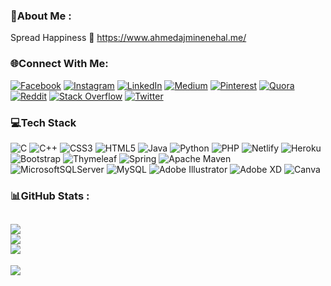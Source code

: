 ### 💫About Me :
Spread Happiness 🍃     https://www.ahmedajminenehal.me/

### 🌐Connect With Me:
[![Facebook](https://img.shields.io/badge/Facebook-%231877F2.svg?logo=Facebook&logoColor=white)](https://facebook.com/itss.nehalss) [![Instagram](https://img.shields.io/badge/Instagram-%23E4405F.svg?logo=Instagram&logoColor=white)](https://instagram.com/_youare_virus_) [![LinkedIn](https://img.shields.io/badge/LinkedIn-%230077B5.svg?logo=linkedin&logoColor=white)](https://linkedin.com/in/ahmedajminenehal) [![Medium](https://img.shields.io/badge/Medium-12100E?logo=medium&logoColor=white)](https://medium.com/@ahmedajminenehal) [![Pinterest](https://img.shields.io/badge/Pinterest-%23E60023.svg?logo=Pinterest&logoColor=white)](https://pinterest.com/ahmedajminenehal8269) [![Quora](https://img.shields.io/badge/Quora-%23B92B27.svg?logo=Quora&logoColor=white)](https://quora.com/profile/Ahmed-Ajmine-Nehal) [![Reddit](https://img.shields.io/badge/Reddit-%23FF4500.svg?logo=Reddit&logoColor=white)](https://reddit.com/user/cyrusrex69) [![Stack Overflow](https://img.shields.io/badge/-Stackoverflow-FE7A16?logo=stack-overflow&logoColor=white)](https://stackoverflow.com/users/16162315) [![Twitter](https://img.shields.io/badge/Twitter-%231DA1F2.svg?logo=Twitter&logoColor=white)](https://twitter.com/AhmedAjmine) 

### 💻Tech Stack
![C](https://img.shields.io/badge/c-%2300599C.svg?style=flat&logo=c&logoColor=white) ![C++](https://img.shields.io/badge/c++-%2300599C.svg?style=flat&logo=c%2B%2B&logoColor=white) ![CSS3](https://img.shields.io/badge/css3-%231572B6.svg?style=flat&logo=css3&logoColor=white) ![HTML5](https://img.shields.io/badge/html5-%23E34F26.svg?style=flat&logo=html5&logoColor=white) ![Java](https://img.shields.io/badge/java-%23ED8B00.svg?style=flat&logo=java&logoColor=white) ![Python](https://img.shields.io/badge/python-3670A0?style=flat&logo=python&logoColor=ffdd54) ![PHP](https://img.shields.io/badge/php-%23777BB4.svg?style=flat&logo=php&logoColor=white) ![Netlify](https://img.shields.io/badge/netlify-%23000000.svg?style=flat&logo=netlify&logoColor=#00C7B7) ![Heroku](https://img.shields.io/badge/heroku-%23430098.svg?style=flat&logo=heroku&logoColor=white) ![Bootstrap](https://img.shields.io/badge/bootstrap-%23563D7C.svg?style=flat&logo=bootstrap&logoColor=white) ![Thymeleaf](https://img.shields.io/badge/Thymeleaf-%23005C0F.svg?style=flat&logo=Thymeleaf&logoColor=white) ![Spring](https://img.shields.io/badge/spring-%236DB33F.svg?style=flat&logo=spring&logoColor=white) ![Apache Maven](https://img.shields.io/badge/Apache%20Maven-C71A36?style=flat&logo=Apache%20Maven&logoColor=white) ![MicrosoftSQLServer](https://img.shields.io/badge/Microsoft%20SQL%20Sever-CC2927?style=flat&logo=microsoft%20sql%20server&logoColor=white) ![MySQL](https://img.shields.io/badge/mysql-%2300f.svg?style=flat&logo=mysql&logoColor=white) ![Adobe Illustrator](https://img.shields.io/badge/adobeillustrator-%23FF9A00.svg?style=flat&logo=adobeillustrator&logoColor=white) ![Adobe XD](https://img.shields.io/badge/Adobe%20XD-470137?style=flat&logo=Adobe%20XD&logoColor=#FF61F6) ![Canva](https://img.shields.io/badge/Canva-%2300C4CC.svg?style=flat&logo=Canva&logoColor=white)
### 📊GitHub Stats :
![](https://github-readme-stats.vercel.app/api?username=nehaltrio&theme=dark&hide_border=true&include_all_commits=false&count_private=false)<br/>
![](https://github-readme-streak-stats.herokuapp.com/?user=nehaltrio&theme=dark&hide_border=true)<br/>
![](https://github-readme-stats.vercel.app/api/top-langs/?username=nehaltrio&theme=dark&hide_border=true&include_all_commits=false&count_private=false&layout=compact)
---
[![](https://visitcount.itsvg.in/api?id=nehaltrio&icon=0&color=0)](https://visitcount.itsvg.in)
